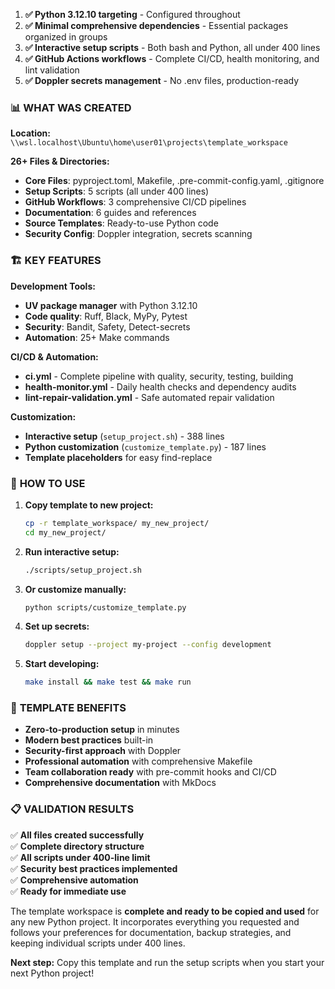 1. **✅ Python 3.12.10 targeting** - Configured throughout
2. **✅ Minimal comprehensive dependencies** - Essential packages organized in groups  
3. **✅ Interactive setup scripts** - Both bash and Python, all under 400 lines
4. **✅ GitHub Actions workflows** - Complete CI/CD, health monitoring, and lint validation
5. **✅ Doppler secrets management** - No .env files, production-ready

### 📊 **WHAT WAS CREATED**

**Location:** `\\wsl.localhost\Ubuntu\home\user01\projects\template_workspace`

**26+ Files & Directories:**
- **Core Files**: pyproject.toml, Makefile, .pre-commit-config.yaml, .gitignore
- **Setup Scripts**: 5 scripts (all under 400 lines)
- **GitHub Workflows**: 3 comprehensive CI/CD pipelines
- **Documentation**: 6 guides and references  
- **Source Templates**: Ready-to-use Python code
- **Security Config**: Doppler integration, secrets scanning

### 🏗️ **KEY FEATURES**

**Development Tools:**
- **UV package manager** with Python 3.12.10
- **Code quality**: Ruff, Black, MyPy, Pytest
- **Security**: Bandit, Safety, Detect-secrets
- **Automation**: 25+ Make commands

**CI/CD & Automation:**
- **ci.yml** - Complete pipeline with quality, security, testing, building
- **health-monitor.yml** - Daily health checks and dependency audits
- **lint-repair-validation.yml** - Safe automated repair validation

**Customization:**
- **Interactive setup** (`setup_project.sh`) - 388 lines
- **Python customization** (`customize_template.py`) - 187 lines
- **Template placeholders** for easy find-replace

### 🚀 **HOW TO USE**

1. **Copy template to new project:**
   ```bash
   cp -r template_workspace/ my_new_project/
   cd my_new_project/
   ```

2. **Run interactive setup:**
   ```bash
   ./scripts/setup_project.sh
   ```
   
3. **Or customize manually:**
   ```bash
   python scripts/customize_template.py
   ```

4. **Set up secrets:**
   ```bash
   doppler setup --project my-project --config development
   ```

5. **Start developing:**
   ```bash
   make install && make test && make run
   ```

### 🎯 **TEMPLATE BENEFITS**

- **Zero-to-production setup** in minutes
- **Modern best practices** built-in
- **Security-first approach** with Doppler
- **Professional automation** with comprehensive Makefile
- **Team collaboration ready** with pre-commit hooks and CI/CD
- **Comprehensive documentation** with MkDocs

### 📋 **VALIDATION RESULTS**

✅ **All files created successfully**  
✅ **Complete directory structure**  
✅ **All scripts under 400-line limit**  
✅ **Security best practices implemented**  
✅ **Comprehensive automation**  
✅ **Ready for immediate use**  

The template workspace is **complete and ready to be copied and used** for any new Python project. It incorporates everything you requested and follows your preferences for documentation, backup strategies, and keeping individual scripts under 400 lines.

**Next step:** Copy this template and run the setup scripts when you start your next Python project!
